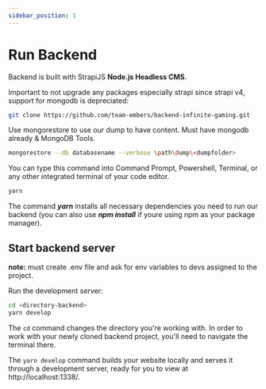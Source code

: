 ```yaml
---
sidebar_position: 1
---
```


# Run Backend

Backend is built with StrapiJS **Node.js Headless CMS**.

Important to not upgrade any packages especially strapi since strapi v4, support for mongodb is depreciated:

```bash
git clone https://github.com/team-embers/backend-infinite-gaming.git
```

Use mongorestore to use our dump to have content. Must have mongodb already & MongoDB Tools.

```bash
mongorestore --db databasename --verbose \path\dump\<dumpfolder>
```

You can type this command into Command Prompt, Powershell, Terminal, or any other integrated terminal of your code editor.

```bash
yarn 
```

The command <strong><em>yarn</em></strong> installs all necessary dependencies you need to run our backend (you can also use <strong><em>npm install</em></strong> if youre using npm as your package manager).

## Start backend server

<strong>note:</strong> must create .env file and ask for env variables to devs assigned to the project.

Run the development server:

```bash
cd <directory-backend>
yarn develop
```

The `cd` command changes the directory you're working with. In order to work with your newly cloned backend project, you'll need to navigate the terminal there.

The `yarn develop` command builds your website locally and serves it through a development server, ready for you to view at http://localhost:1338/.

